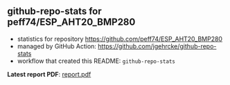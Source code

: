 ## github-repo-stats for peff74/ESP_AHT20_BMP280

- statistics for repository https://github.com/peff74/ESP_AHT20_BMP280
- managed by GitHub Action: https://github.com/jgehrcke/github-repo-stats
- workflow that created this README: `github-repo-stats`

**Latest report PDF**: [report.pdf](https://github.com/peff74/ESP_AHT20_BMP280/raw/github-repo-stats/peff74/ESP_AHT20_BMP280/latest-report/report.pdf)

